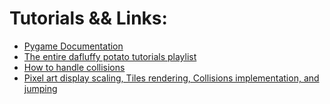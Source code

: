 # Tutorials && Links:
- [Pygame Documentation](https://www.pygame.org/docs/)
- [The entire dafluffy potato tutorials playlist](https://www.youtube.com/playlist?list=PLX5fBCkxJmm1fPSqgn9gyR3qih8yYLvMj)
- [How to handle collisions](https://www.youtube.com/watch?v=a_YTklVVNoQ&list=PLX5fBCkxJmm1fPSqgn9gyR3qih8yYLvMj&index=4&ab_channel=DaFluffyPotato)
- [Pixel art display scaling, Tiles rendering, Collisions implementation, and jumping](https://www.youtube.com/watch?v=abH2MSBdnWc&list=PLX5fBCkxJmm1fPSqgn9gyR3qih8yYLvMj&index=3&ab_channel=DaFluffyPotato)
